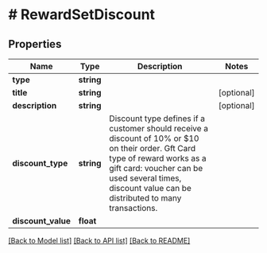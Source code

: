 # # RewardSetDiscount

## Properties

Name | Type | Description | Notes
------------ | ------------- | ------------- | -------------
**type** | **string** |  | 
**title** | **string** |  | [optional] 
**description** | **string** |  | [optional] 
**discount_type** | **string** | Discount type defines if a customer should receive a discount of 10% or $10 on their order. Gft Card type of reward works as a gift card: voucher can be used several times, discount value can be distributed to many transactions. | 
**discount_value** | **float** |  | 

[[Back to Model list]](../../README.md#documentation-for-models) [[Back to API list]](../../README.md#documentation-for-api-endpoints) [[Back to README]](../../README.md)


